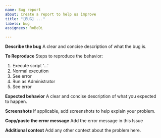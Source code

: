 ```yaml
---
name: Bug report
about: Create a report to help us improve
title: "[BUG] ..."
labels: bug
assignees: RoBeDi

---
```


**Describe the bug**
A clear and concise description of what the bug is.

**To Reproduce**
Steps to reproduce the behavior:
1. Execute script '...'
2. Normal execution
3. See error
4. Run as Administrator
5. See error

**Expected behavior**
A clear and concise description of what you expected to happen.

**Screenshots**
If applicable, add screenshots to help explain your problem.

**Copy/paste the error message**
Add the error message in this Issue

**Additional context**
Add any other context about the problem here.
